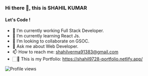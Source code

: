 ### Hi there 👋, this is SHAHIL KUMAR
#### Let's Code !



- 🔭 I’m currently working Full Stack Developer. 
- 🌱 I’m currently learning React Js. 
- 👯 I’m looking to collaborate on GSOC.
- 💬 Ask me about Web Developer.
- 📫 How to reach me: shahilverma91383@gmail.com
- 🏻💼 This is my Portfolio: https://shahil9728-portfolio.netlify.app/

![Profile views](https://gpvc.arturio.dev/DHIMANvivek) 
